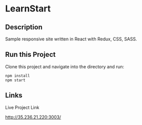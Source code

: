# LearnStart

## Description

Sample responsive site written in React with Redux, CSS, SASS.

## Run this Project

Clone this project and navigate into the directory and run:

```
npm install
npm start
```
## Links

Live Project Link

http://35.236.21.220:3003/
